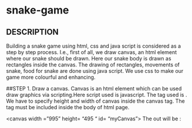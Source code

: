 # snake-game

## DESCRIPTION
  Building a snake game using html, css and java script is considered as a step by step process.
  I.e., first of all, we draw canvas, an html element where our snake should be drawn. Here our snake body is drawn as rectangles inside the canvas. The drawing of rectangles, movements of snake, food for snake are done using java script. We use css to make our game more colourful and enhancing.

##STEP 1. Draw a canvas.
  Canvas is an html element which can be used draw graphics via scripting.Here script used is javascript. The tag used is <canvas></canvas>. We have to specify height and width of canvas inside the canvas tag. The tag must be included inside the body of html page.
  
  <canvas  width =”995” height= “495 “ id= “myCanvas”></canvas>
  The out will be : 
